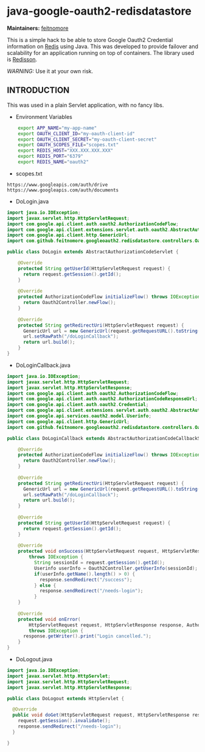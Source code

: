# java-google-oauth2-redisdatastore


**Maintainers:** [feitnomore](https://github.com/feitnomore/)

This is a simple hack to be able to store Google Oauth2 Credential information on [Redis](https://redis.io/) using Java. This was developed to provide failover and scalability for an application running on top of containers. The library used is [Redisson](https://github.com/redisson/redisson).

*WARNING:* Use it at your own risk.

## INTRODUCTION

This was used in a plain Servlet application, with no fancy libs.

* Environment Variables
```sh
    export APP_NAME="my-app-name"
    export OAUTH_CLIENT_ID="my-oauth-client-id"
    export OAUTH_CLIENT_SECRET="my-oauth-client-secret"
    export OAUTH_SCOPES_FILE="scopes.txt"
    export REDIS_HOST="XXX.XXX.XXX.XXX"
    export REDIS_PORT="6379"
    export REDIS_NAME="oauth2"
```
  
* scopes.txt
```
https://www.googleapis.com/auth/drive
https://www.googleapis.com/auth/documents
```
  
* DoLogin.java

```java
import java.io.IOException;
import javax.servlet.http.HttpServletRequest;
import com.google.api.client.auth.oauth2.AuthorizationCodeFlow;
import com.google.api.client.extensions.servlet.auth.oauth2.AbstractAuthorizationCodeServlet;
import com.google.api.client.http.GenericUrl;
import com.github.feitnomore.googleoauth2.redisdatastore.controllers.Oauth2Controller;

public class DoLogin extends AbstractAuthorizationCodeServlet {

    @Override
    protected String getUserId(HttpServletRequest request) {
      return request.getSession().getId();
    }
    
    @Override
    protected AuthorizationCodeFlow initializeFlow() throws IOException {
      return Oauth2Controller.newFlow();
    }
  
    @Override
    protected String getRedirectUri(HttpServletRequest request) {
      GenericUrl url = new GenericUrl(request.getRequestURL().toString());
      url.setRawPath("/doLoginCallback");
      return url.build();
    }
}
```
  
* DoLoginCallback.java

```java
import java.io.IOException;
import javax.servlet.http.HttpServletRequest;
import javax.servlet.http.HttpServletResponse;
import com.google.api.client.auth.oauth2.AuthorizationCodeFlow;
import com.google.api.client.auth.oauth2.AuthorizationCodeResponseUrl;
import com.google.api.client.auth.oauth2.Credential;
import com.google.api.client.extensions.servlet.auth.oauth2.AbstractAuthorizationCodeCallbackServlet;
import com.google.api.services.oauth2.model.Userinfo;
import com.google.api.client.http.GenericUrl;
import com.github.feitnomore.googleoauth2.redisdatastore.controllers.Oauth2Controller;

public class DoLoginCallback extends AbstractAuthorizationCodeCallbackServlet {

    @Override
    protected AuthorizationCodeFlow initializeFlow() throws IOException {
      return Oauth2Controller.newFlow();
    }
  
    @Override
    protected String getRedirectUri(HttpServletRequest request) {
      GenericUrl url = new GenericUrl(request.getRequestURL().toString());
      url.setRawPath("/doLoginCallback");
      return url.build();
    }
  
    @Override
    protected String getUserId(HttpServletRequest request) {
      return request.getSession().getId();
    }
  
    @Override
    protected void onSuccess(HttpServletRequest request, HttpServletResponse response, Credential credential)
        throws IOException {
          String sessionId = request.getSession().getId();
          Userinfo userInfo = Oauth2Controller.getUserInfo(sessionId);
          if(userInfo.getName().length() > 0) {
            response.sendRedirect("/success");
          } else {
            response.sendRedirect("/needs-login");
          }
    }
  
    @Override
    protected void onError(
        HttpServletRequest request, HttpServletResponse response, AuthorizationCodeResponseUrl errorResponse)
        throws IOException {
      response.getWriter().print("Login cancelled.");
    }
}
```
  
* DoLogout.java

```java
import java.io.IOException;
import javax.servlet.http.HttpServlet;
import javax.servlet.http.HttpServletRequest;
import javax.servlet.http.HttpServletResponse;

public class DoLogout extends HttpServlet {

  @Override
  public void doGet(HttpServletRequest request, HttpServletResponse response) throws IOException {
    request.getSession().invalidate();
    response.sendRedirect("/needs-login");
  }

}
```
